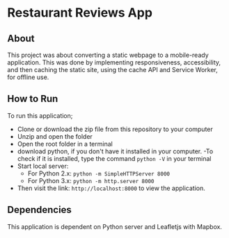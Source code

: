 # Restaurant Reviews App

## About

This project was about converting a static webpage to a mobile-ready application. This was done by implementing responsiveness, accessibility, and then caching the static site, using the cache API and Service Worker, for offline use.

## How to Run

To run this application;
* Clone or download the zip file from this repository to your computer
* Unzip and open the folder
* Open the root folder in a terminal
* download python, if you don't have it installed in your computer.
  -To check if it is installed, type the command `python -V` in your terminal
*  Start local server:
	- For Python 2.x: `python -m SimpleHTTPServer 8000`
	- For Python 3.x: `python -m http.server 8000`
* Then visit the link: `http://localhost:8000` to view the application.

## Dependencies

This application is dependent on Python server and Leafletjs with Mapbox.
